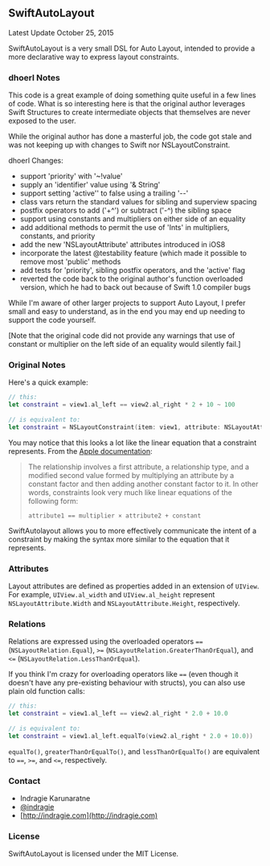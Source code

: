 ## SwiftAutoLayout

Latest Update October 25, 2015

SwiftAutoLayout is a very small DSL for Auto Layout, intended to provide a more declarative way to express layout constraints.

### dhoerl Notes
This code is a great example of doing something quite useful in a few lines of code. What is
so interesting here is that the original author leverages Swift Structures to create intermediate objects that themselves are never
exposed to the user.

While the original author has done a masterful job, the code got stale and was not keeping up with changes to Swift nor NSLayoutConstraint. 

dhoerl Changes:    

* support 'priority' with '~!value' 
* supply an 'identifier' value using '& String'
* support setting 'active'' to false using a trailing '--'
* class vars return the standard values for sibling and superview spacing
* postfix operators to add ('+^') or subtract ('-^) the sibling space
* support using constants and multipliers on either side of an equality
* add additional methods to permit the use of 'Ints' in multipliers, constants, and priority
* add the new 'NSLayoutAttribute' attributes introduced in iOS8
* incorporate the latest @testability feature (which made it possible to remove most 'public' methods
* add tests for 'priority', sibling postfix operators, and the 'active' flag
* reverted the code back to the original author's function overloaded version, which he had to back out because of Swift 1.0 compiler bugs

While I'm aware of other larger projects to support Auto Layout, I prefer small and easy to understand, as in the end you may end up needing to support the code yourself.

[Note that the original code did not provide any warnings that use of constant or multiplier on the left side of an equality would silently fail.]
### Original Notes

 Here's a quick example:
 
```swift
// this:
let constraint = view1.al_left == view2.al_right * 2 + 10 ~ 100
		
// is equivalent to:
let constraint = NSLayoutConstraint(item: view1, attribute: NSLayoutAttribute.Left, relatedBy: NSLayoutRelation.Equal, toItem: view2, attribute: NSLayoutAttribute.Right, multiplier: 2.0, constant: 10.0) with a priority of 100
```

You may notice that this looks a lot like the linear equation that a constraint represents. From the [Apple documentation](https://developer.apple.com/library/mac/documentation/AppKit/Reference/NSLayoutConstraint_Class/NSLayoutConstraint/NSLayoutConstraint.html):

> The relationship involves a first attribute, a relationship type, and a modified second value formed by multiplying an attribute by a constant factor and then adding another constant factor to it. In other words, constraints look very much like linear equations of the following form:
>
> `attribute1 == multiplier × attribute2 + constant`

SwiftAutolayout allows you to more effectively communicate the intent of a constraint by making the syntax more similar to the equation that it represents.

### Attributes

Layout attributes are defined as properties added in an extension of `UIView`. For example, `UIView.al_width` and `UIView.al_height` represent `NSLayoutAttribute.Width` and `NSLayoutAttribute.Height`, respectively. 

### Relations

Relations are expressed using the overloaded operators `==` (`NSLayoutRelation.Equal`), `>=` (`NSLayoutRelation.GreaterThanOrEqual`), and `<=` (`NSLayoutRelation.LessThanOrEqual`). 

If you think I'm crazy for overloading operators like `==` (even though it doesn't have any pre-existing behaviour with structs), you can also use plain old function calls:

```swift
// this:
let constraint = view1.al_left == view2.al_right * 2.0 + 10.0
		
// is equivalent to:
let constraint = view1.al_left.equalTo(view2.al_right * 2.0 + 10.0))
```
`equalTo()`, `greaterThanOrEqualTo()`, and `lessThanOrEqualTo()` are equivalent to `==`, `>=`, and `<=`, respectively.

### Contact

* Indragie Karunaratne
* [@indragie](http://twitter.com/indragie)
* [http://indragie.com](http://indragie.com)

### License

SwiftAutoLayout is licensed under the MIT License.
